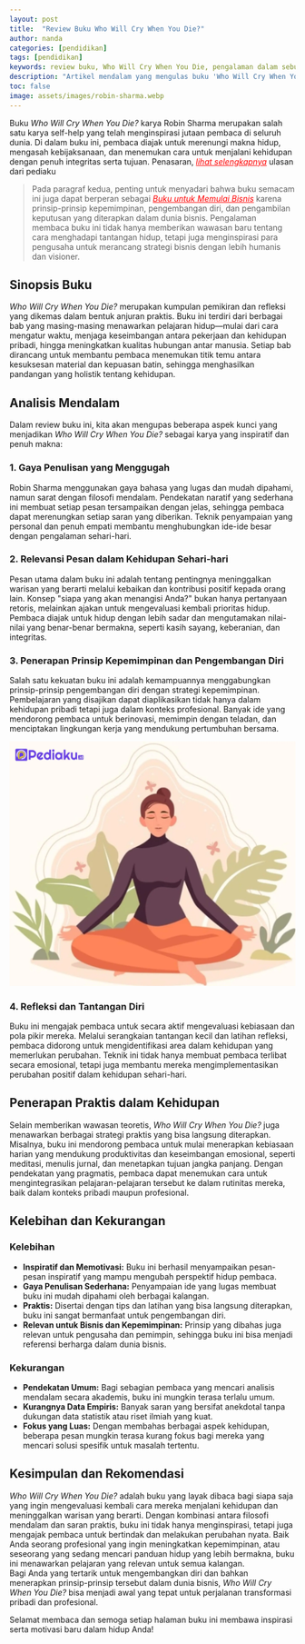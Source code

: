 ```yaml
---
layout: post
title:  "Review Buku Who Will Cry When You Die?"
author: nanda
categories: [pendidikan]
tags: [pendidikan]
keywords: review buku, Who Will Cry When You Die, pengalaman dalam sebuah buku, buku untuk memulai bisnis, Robin Sharma, self-help, pengembangan diri, buku inspiratif
description: "Artikel mendalam yang mengulas buku 'Who Will Cry When You Die?' karya Robin Sharma, menyajikan sinopsis, analisis, dan pengalaman inspiratif yang dapat dijadikan referensi untuk pengembangan diri"
toc: false
image: assets/images/robin-sharma.webp
---
```


Buku *Who Will Cry When You Die?* karya Robin Sharma merupakan salah satu karya self-help yang telah menginspirasi jutaan pembaca di seluruh dunia. Di dalam buku ini, pembaca diajak untuk merenungi makna hidup, mengasah kebijaksanaan, dan menemukan cara untuk menjalani kehidupan dengan penuh integritas serta tujuan. Penasaran, <i><a href="https://www.20thcenturydirect.com/" style="color: red" >lihat selengkapnya</a></i> ulasan dari pediaku 

>Pada paragraf kedua, penting untuk menyadari bahwa buku semacam ini juga dapat berperan sebagai <i><a href="https://www.20thcenturydirect.com/2025/02/02/5-buku-yang-harus-dibaca-sebelum-memulai-bisnis-sendiri/" style="color: red">Buku untuk Memulai Bisnis</a></i> karena prinsip-prinsip kepemimpinan, pengembangan diri, dan pengambilan keputusan yang diterapkan dalam dunia bisnis. Pengalaman membaca buku ini tidak hanya memberikan wawasan baru tentang cara menghadapi tantangan hidup, tetapi juga menginspirasi para pengusaha untuk merancang strategi bisnis dengan lebih humanis dan visioner.

## Sinopsis Buku

*Who Will Cry When You Die?* merupakan kumpulan pemikiran dan refleksi yang dikemas dalam bentuk anjuran praktis. Buku ini terdiri dari berbagai bab yang masing-masing menawarkan pelajaran hidup—mulai dari cara mengatur waktu, menjaga keseimbangan antara pekerjaan dan kehidupan pribadi, hingga meningkatkan kualitas hubungan antar manusia. Setiap bab dirancang untuk membantu pembaca menemukan titik temu antara kesuksesan material dan kepuasan batin, sehingga menghasilkan pandangan yang holistik tentang kehidupan.

## Analisis Mendalam

Dalam review buku ini, kita akan mengupas beberapa aspek kunci yang menjadikan *Who Will Cry When You Die?* sebagai karya yang inspiratif dan penuh makna:

### 1. Gaya Penulisan yang Menggugah

Robin Sharma menggunakan gaya bahasa yang lugas dan mudah dipahami, namun sarat dengan filosofi mendalam. Pendekatan naratif yang sederhana ini membuat setiap pesan tersampaikan dengan jelas, sehingga pembaca dapat merenungkan setiap saran yang diberikan. Teknik penyampaian yang personal dan penuh empati membantu menghubungkan ide-ide besar dengan pengalaman sehari-hari.

### 2. Relevansi Pesan dalam Kehidupan Sehari-hari

Pesan utama dalam buku ini adalah tentang pentingnya meninggalkan warisan yang berarti melalui kebaikan dan kontribusi positif kepada orang lain. Konsep "siapa yang akan menangisi Anda?" bukan hanya pertanyaan retoris, melainkan ajakan untuk mengevaluasi kembali prioritas hidup. Pembaca diajak untuk hidup dengan lebih sadar dan mengutamakan nilai-nilai yang benar-benar bermakna, seperti kasih sayang, keberanian, dan integritas.

### 3. Penerapan Prinsip Kepemimpinan dan Pengembangan Diri

Salah satu kekuatan buku ini adalah kemampuannya menggabungkan prinsip-prinsip pengembangan diri dengan strategi kepemimpinan. Pembelajaran yang disajikan dapat diaplikasikan tidak hanya dalam kehidupan pribadi tetapi juga dalam konteks profesional. Banyak ide yang mendorong pembaca untuk berinovasi, memimpin dengan teladan, dan menciptakan lingkungan kerja yang mendukung pertumbuhan bersama.

![refleksi diri](/assets/images/refleksi.webp)
### 4. Refleksi dan Tantangan Diri

Buku ini mengajak pembaca untuk secara aktif mengevaluasi kebiasaan dan pola pikir mereka. Melalui serangkaian tantangan kecil dan latihan refleksi, pembaca didorong untuk mengidentifikasi area dalam kehidupan yang memerlukan perubahan. Teknik ini tidak hanya membuat pembaca terlibat secara emosional, tetapi juga membantu mereka mengimplementasikan perubahan positif dalam kehidupan sehari-hari.

## Penerapan Praktis dalam Kehidupan

Selain memberikan wawasan teoretis, *Who Will Cry When You Die?* juga menawarkan berbagai strategi praktis yang bisa langsung diterapkan. Misalnya, buku ini mendorong pembaca untuk mulai menerapkan kebiasaan harian yang mendukung produktivitas dan keseimbangan emosional, seperti meditasi, menulis jurnal, dan menetapkan tujuan jangka panjang. Dengan pendekatan yang pragmatis, pembaca dapat menemukan cara untuk mengintegrasikan pelajaran-pelajaran tersebut ke dalam rutinitas mereka, baik dalam konteks pribadi maupun profesional.

## Kelebihan dan Kekurangan

### Kelebihan
- **Inspiratif dan Memotivasi:** Buku ini berhasil menyampaikan pesan-pesan inspiratif yang mampu mengubah perspektif hidup pembaca.
- **Gaya Penulisan Sederhana:** Penyampaian ide yang lugas membuat buku ini mudah dipahami oleh berbagai kalangan.
- **Praktis:** Disertai dengan tips dan latihan yang bisa langsung diterapkan, buku ini sangat bermanfaat untuk pengembangan diri.
- **Relevan untuk Bisnis dan Kepemimpinan:** Prinsip yang dibahas juga relevan untuk pengusaha dan pemimpin, sehingga buku ini bisa menjadi referensi berharga dalam dunia bisnis.

### Kekurangan
- **Pendekatan Umum:** Bagi sebagian pembaca yang mencari analisis mendalam secara akademis, buku ini mungkin terasa terlalu umum.
- **Kurangnya Data Empiris:** Banyak saran yang bersifat anekdotal tanpa dukungan data statistik atau riset ilmiah yang kuat.
- **Fokus yang Luas:** Dengan membahas berbagai aspek kehidupan, beberapa pesan mungkin terasa kurang fokus bagi mereka yang mencari solusi spesifik untuk masalah tertentu.

## Kesimpulan dan Rekomendasi

*Who Will Cry When You Die?* adalah buku yang layak dibaca bagi siapa saja yang ingin mengevaluasi kembali cara mereka menjalani kehidupan dan meninggalkan warisan yang berarti. Dengan kombinasi antara filosofi mendalam dan saran praktis, buku ini tidak hanya menginspirasi, tetapi juga mengajak pembaca untuk bertindak dan melakukan perubahan nyata. Baik Anda seorang profesional yang ingin meningkatkan kepemimpinan, atau seseorang yang sedang mencari panduan hidup yang lebih bermakna, buku ini menawarkan pelajaran yang relevan untuk semua kalangan.  
Bagi Anda yang tertarik untuk mengembangkan diri dan bahkan menerapkan prinsip-prinsip tersebut dalam dunia bisnis, *Who Will Cry When You Die?* bisa menjadi awal yang tepat untuk perjalanan transformasi pribadi dan profesional.

Selamat membaca dan semoga setiap halaman buku ini membawa inspirasi serta motivasi baru dalam hidup Anda!